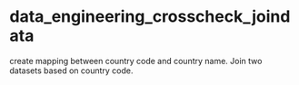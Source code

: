 # data_engineering_crosscheck_joindata
create mapping between country code and country name. Join two datasets based on country code.
